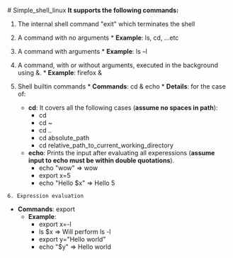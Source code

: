 <span style="color: dark blue"># Simple_shell_linux</span>
<b>It supports the following commands:</b>

   1. The internal shell command "exit" which terminates the shell

   2. A command with no arguments
     * **Example**: ls, cd, …etc
    
   3. A command with arguments
     * **Example**: ls –l
    
   4. A command, with or without arguments, executed in the background using &.
     * **Example**: firefox &

   5. Shell builtin commands
     * **Commands**: cd & echo
     * **Details**: for the case of:
        * **cd**: It covers all the following cases (**assume no spaces in path**):
            * cd
            * cd ~
            * cd ..
            * cd absolute_path
            * cd relative_path_to_current_working_directory
        * **echo**: Prints the input after evaluating all experessions (**assume input to echo must be within double quotations**).
            * echo "wow" => wow
            * export x=5
            * echo "Hello $x" => Hello 5
            
    6. Expression evaluation
   * **Commands**: export
     * **Example**:
        * export x=-l
        * ls $x => Will perform ls -l
        * export y="Hello world"
        * echo "$y" => Hello world
        
        
